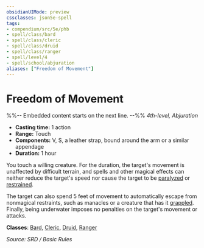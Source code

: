 ```yaml
---
obsidianUIMode: preview
cssclasses: json5e-spell
tags:
- compendium/src/5e/phb
- spell/class/bard
- spell/class/cleric
- spell/class/druid
- spell/class/ranger
- spell/level/4
- spell/school/abjuration
aliases: ["Freedom of Movement"]
---
```

# Freedom of Movement
%%-- Embedded content starts on the next line. --%%
*4th-level, Abjuration*  

- **Casting time:** 1 action
- **Range:** Touch
- **Components:** V, S, a leather strap, bound around the arm or a similar appendage
- **Duration:** 1 hour

You touch a willing creature. For the duration, the target's movement is unaffected by difficult terrain, and spells and other magical effects can neither reduce the target's speed nor cause the target to be [paralyzed](Conditions.md#paralyzed) or [restrained](Conditions.md#restrained).

The target can also spend 5 feet of movement to automatically escape from nonmagical restraints, such as manacles or a creature that has it [grappled](Conditions.md#grappled). Finally, being underwater imposes no penalties on the target's movement or attacks.

**Classes**: [Bard](Bard.md), [Cleric](Cleric.md), [Druid](System%20Resources/DND%20Wiki/Classes/Druid/Druid.md), [Ranger](Ranger.md)

*Source: SRD / Basic Rules*